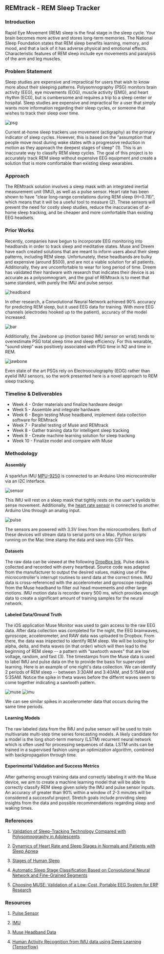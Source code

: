 ## REMtrack - REM Sleep Tracker

### Introduction

Rapid Eye Movement (REM) sleep is the final stage in the sleep cycle. Your brain becomes more active and stores long-term memories. The National Sleep Foundation states that REM sleep benefits learning, memory, and mood, and that a lack of it has adverse physical and emotional effects. Characteristic features of REM sleep include eye movements and paralysis of the arm and leg muscles. 

### Problem Statement

Sleep studies are expensive and impractical for users that wish to know more about their sleeping patterns. Polysomnography (PSG) monitors brain activity (EEG), eye movements (EOG), muscle activity (EMG), and heart rhythm (ECG), but is cumbersome and requires a trip to a sleep center or hospital. Sleep studies are expensive and impractical for a user that simply wants more information regarding their sleep cycles, or someone that wishes to track their sleep over time. 

<img src="images/psg.png" alt="psg" class="inline"/>

Current at-home sleep trackers use movement (actigraphy) as the primary indicator of sleep cycles. However, this is based on the "assumption that people move most during wake states with a progressive reduction in motion as they approach the deepest stages of sleep" (1). This is an inaccurate way to classify REM sleep cycles. The goal of this project is to accurately track REM sleep without 
expensive EEG equipment and create a solution that is more comfortable than existing sleep wearables.

### Approach

The REMtrack solution involves a sleep mask with an integrated inertial measurement unit (IMU), as well as a pulse sensor. Heart rate has been shown to have "clear long-range correlations during REM sleep (H=0.78)", which means that it will be a useful tool to measure (2). These sensors will prevent the need for costly sleep studies, reduce the inaccuracies of at-home sleep tracking, and be cheaper and more comfortable than existing EEG headsets. 

### Prior Works

Recently, companies have begun to incorporate EEG monitoring into headbands in order to track sleep and meditative states. Muse and Dreem have each created solutions that are meant to inform users about their sleep patterns, including REM sleep. Unfortunately, these headbands are bulky and expensive (around $500), and are not a viable solution for all patients. Additionally, they are uncomfortable to wear for long period of time. Dreem has validated their hardware with research that indicates their device is as accurate as a polysomnogram, and the goal of REMtrack is to meet that same standard, with purely the IMU and pulse sensor. 

<img src="images/headband.png" alt="headband" class="inline"/>

In other research, a Convolutional Neural Network achieved 90% accuracy for predicting REM sleep, but it used EEG data for training. With more EEG channels (electrodes hooked up to the patient), accuracy of the model increased. 

<img src="images/bar.png" alt="bar" class="inline"/>

Additionally, the Jawbone up (motion based IMU sensor on wrist) tends to overestimate PSG total sleep time and sleep efficiency. For this wearable, "sound sleep” was positively associated with PSG time in N2 and time in REM. 

<img src="images/jawbone.png" alt="jawbone" class="inline"/>

Even state of the art PSGs rely on Electrooculography (EOG) rather than eyelid IMU sensors, so the work presented here is a novel approach to REM sleep tracking. 


### Timeline & Deliverables
* Week 4 - Order materials and finalize hardware design
* Week 5 - Assemble and integrate hardware
* Week 6 - Begin testing Muse headband, implement data collection software for REMtrack
* Week 7 - Parallel testing of Muse and REMtrack
* Week 8 - Gather training data for intelligent sleep tracking 
* Week 9 - Create machine learning solution for sleep tracking
* Week 10 - Finalize model and compare with Muse

### Methodology

#### Assembly
A sparkfun IMU [MPU-9250](https://www.sparkfun.com/products/13762) is connected to an Arduino Uno microcontroller via an I2C interface. 

<img src="images/sensor.png" alt="sensor" class="inline"/>

This IMU will rest on a sleep mask that tightly rests on the user's eyelids to sense movement. Additionally, the [heart rate sensor](https://www.sparkfun.com/products/11574) is connected to another Arduino Uno through an analog input. 

<img src="images/pulse.png" alt="pulse" class="inline"/>

The sensors are powered with 3.3V lines from the microcontrollers. Both of these devices will stream data to serial ports on a Mac. Python scripts running on the Mac time stamp the data and save into CSV files.

#### Datasets
The raw data can be viewed at the following [DropBox link](https://www.dropbox.com/sh/2fkjsiwpo1naz6q/AABdRBSJ_QOWfcs7xz8bPXx7a?dl=0). Pulse data is collected and recorded with every heartbeat. Source code was adapted from the manufacturer to output the desired values, making use of the microcontroller's interrupt routines to send data at the correct times. IMU data is cross-referenced with the accelerometer and gyroscope readings from the Muse headband to filter out head movements and other large motions. IMU motion data is recorder every 500 ms, which provides enough data to create a significant amount of training samples for the neural network. 

#### Labeled Data/Ground Truth
The iOS application Muse Monitor was used to gain access to the raw EEG data. After data collection was completed for the night, the EEG brainwaves, gyroscope, accelerometer, and RAW data was uploaded to Dropbox. From there, the data was inspected to identify REM sleep. We will be looking for alpha, delta, and theta waves (in that order) which will then lead to the beginning of REM sleep -- a pattern with “sawtooth waves" that are low voltage, random, and fast (3). The timestamps from the Muse data is used to label IMU and pulse data on the to provide the basis for supervised learning. Here is an example of one night's data collection. We can identify 2 periods of REM sleep -- between 3:30AM and 3:40AM, and 5:15AM and 5:35AM. Notice the spike in theta waves before the differnt waves seem to come together indicating a sawtooth pattern.

<img src="images/muse.png" alt="muse" class="inline"/>

<img src="images/imu.png" alt="imu" class="inline"/>

We can see similar spikes in accelerometer data that occurs during the same time periods.

#### Learning Models
The raw labeled data from the IMU and pulse sensor will be used to train multivariate multi-step time series forecasting models. A likely candidate for a model is the long short-term memory (LSTM) recurrent neural network which is often used for processing sequences of data. LSTM units can be trained in a supervised fashion using an optimization algorithm, combined with backpropagation through time. 

#### Experimental Validation and Success Metrics
After gathering enough training data and correctly labeling it with the Muse device, we aim to create a machine learning model that will be able to correctly classify REM sleep given solely the IMU and pulse sensor inputs. An accuracy of greater than 90% within a window of 2-3 minutes will be considered a successful project. Stretch goals include providing sleep insights from the data and possible recommendations regarding sleep and waking times. 

### References
1) [Validation of Sleep-Tracking Technology Compared with Polysomnography in Adolescents](https://academic.oup.com/sleep/article/38/9/1461/2418009)

2) [Dynamics of Heart Rate and Sleep Stages in Normals and Patients with Sleep Apnea](https://www.nature.com/articles/1300146)

3) [Stages of Human Sleep](http://sleepdisorders.sleepfoundation.org/chapter-1-normal-sleep/stages-of-human-sleep/)

4) [Automatic Sleep Stage Classification Based on Convolutional Neural Network and Fine-Grained Segments](http://downloads.hindawi.com/journals/complexity/2018/9248410.pdf)

5) [Choosing MUSE: Validation of a Low-Cost, Portable EEG System for ERP Research](https://www.ncbi.nlm.nih.gov/pmc/articles/PMC5344886/)

### Resources
1) [Pulse Sensor](https://pulsesensor.com/)

2) [IMU](https://learn.sparkfun.com/tutorials/mpu-9250-hookup-guide/all)

3) [Muse Headband Data](https://mind-monitor.com/)

4) [Human Activity Recognition from IMU data using Deep Learning (Tensorflow)](https://github.com/vikranth94/Activity-Recognition)
